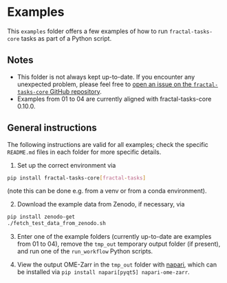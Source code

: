 # Examples

This `examples` folder offers a few examples of how to run `fractal-tasks-core`
tasks as part of a Python script.

## Notes

* This folder is not always kept up-to-date. If you encounter any unexpected
  problem, please feel free to [open an issue on the `fractal-tasks-core`
GitHub
repository](https://github.com/fractal-analytics-platform/fractal-tasks-core/issues/new/choose).
* Examples from 01 to 04 are currently aligned with fractal-tasks-core 0.10.0.

## General instructions

The following instructions are valid for all examples; check the specific
`README.md` files in each folder for more specific details.

1. Set up the correct environment via
```bash
pip install fractal-tasks-core[fractal-tasks]
```
(note this can be done e.g. from a venv or from a conda environment).

2. Download the example data from Zenodo, if necessary, via
```bash
pip install zenodo-get
./fetch_test_data_from_zenodo.sh
```

3. Enter one of the example folders (currently up-to-date are examples from 01
   to 04), remove the `tmp_out` temporary output folder (if present), and run
    one of the `run_workflow` Python scripts.

4. View the output OME-Zarr in the `tmp_out` folder with
   [napari](https://napari.org), which can be installed via `pip install
   napari[pyqt5] napari-ome-zarr`.
